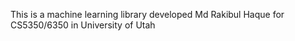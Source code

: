 
This is a machine learning library developed Md Rakibul Haque for CS5350/6350 in University of Utah
